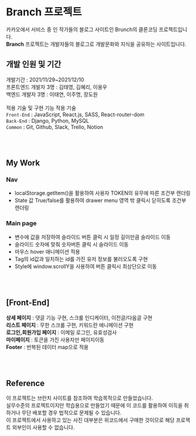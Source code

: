 # **Branch 프로젝트**

<p>
카카오에서 서비스 중 인 작가들의 블로그 사이트인 Brunch의 클론코딩 프로젝트입니다.<br>
<b>Branch</b> 프로젝트는 개발자들의 블로그로 개발문화와 지식을 공유하는 사이트입니다.</p>

## 개발 인원 및 기간

개발기간 : 2021/11/29~2021/12/10<br>
프론트엔드 개발자 3명 : 김태영, 김혜리, 이용우<br>
백엔드 개발자 3명 : 이태연, 이주명, 장도원<br>
<br>
적용 기술 및 구현 기능 적용 기술<br>
`Front-End` : JavaScript, React.js, SASS, React-router-dom<br>
`Back-End` : Django, Python, MySQL<br>
`Common` : Git, Github, Slack, Trello, Notion<br>

<br><br>
## My Work<br>

### Nav
- localStorage.getItem()을 활용하여 사용자 TOKEN의 유무에 따른 조건부 렌더링
- State 값 True/false를 활용하여 drawer menu 영역 밖 클릭시 닫히도록 조건부 렌더링
### Main page
- 변수에 값을 저장하여 슬라이드 버튼 클릭 시 일정 길이만큼 슬라이드 이동
- 슬라이드 숫자에 맞춰 숫자버튼 클릭 시 슬라이드 이동
- 마우스 hover 애니메이션 적용
- Tag의 id값과 일치하는 id를 가진 유저 정보를 불러오도록 구현
- Style에 window.scrollY을 사용하여 버튼 클릭시 최상단으로 이동

<br><br>
## [Front-End]
**상세 페이지** : 댓글 기능 구현, 스크롤 인디케이터, 이전글/다음글 구현<br>
**리스트 페이지** : 무한 스크롤 구현, 키워드란 애니메이션 구현<br>
**로그인,회원가입 페이지** : 이메일 로그인, 유효성검사<br>
**마이페이지** : 토큰을 가진 사용자만 페이지이동 <br>
**Footer** : 반복된 데이터 map으로 적용<br>

<br><br>
## Reference
이 프로젝트는 브런치 사이트를 참조하여 학습목적으로 만들었습니다.<br> 실무수준의 프로젝트이지만 학습용으로 만들었기 때문에 이 코드를 활용하여 이득을 취하거나 무단 배포할 경우 법적으로 문제될 수 있습니다.<br>
이 프로젝트에서 사용하고 있는 사진 대부분은 위코드에서 구매한 것이므로 해당 프로젝트 외부인이 사용할 수 없습니다.
